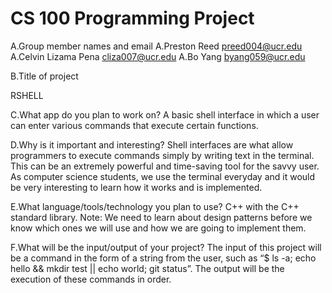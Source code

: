# CS 100 Programming Project

A.Group member names and email
	A.Preston Reed      		preed004@ucr.edu
	A.Celvin Lizama Pena 		cliza007@ucr.edu
	A.Bo Yang               		byang059@ucr.edu

B.Title of project

RSHELL

C.What app do you plan to work on? 
A basic shell interface in which a user can enter various commands that execute certain functions.

D.Why is it important and interesting?
Shell interfaces are what allow programmers to execute commands simply by writing text in the terminal. This can be an extremely powerful and time-saving tool for the savvy user. As computer science students, we use the terminal everyday and it would be very interesting to learn how it works and is implemented.

E.What language/tools/technology you plan to use?
C++ with the C++ standard library.
Note: We need to learn about design patterns before we know which ones we will use and how we are going to implement them.

F.What will be the input/output of your project?
The input of this project will be a command in the form of a string from the user, such as “$ ls -a; echo hello && mkdir test || echo world; git status”. The output will be the execution of these commands in order.
